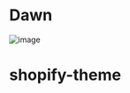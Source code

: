 # Dawn

![image](https://github.com/brunohashimotto/shopify-theme/assets/15908424/60a32603-0bd7-48c2-a35c-ff0b2d0dcbee)

# shopify-theme
